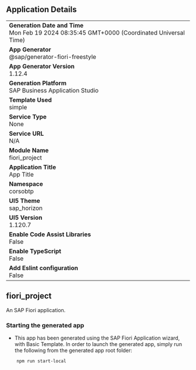 ## Application Details
|               |
| ------------- |
|**Generation Date and Time**<br>Mon Feb 19 2024 08:35:45 GMT+0000 (Coordinated Universal Time)|
|**App Generator**<br>@sap/generator-fiori-freestyle|
|**App Generator Version**<br>1.12.4|
|**Generation Platform**<br>SAP Business Application Studio|
|**Template Used**<br>simple|
|**Service Type**<br>None|
|**Service URL**<br>N/A
|**Module Name**<br>fiori_project|
|**Application Title**<br>App Title|
|**Namespace**<br>corsobtp|
|**UI5 Theme**<br>sap_horizon|
|**UI5 Version**<br>1.120.7|
|**Enable Code Assist Libraries**<br>False|
|**Enable TypeScript**<br>False|
|**Add Eslint configuration**<br>False|

## fiori_project

An SAP Fiori application.

### Starting the generated app

-   This app has been generated using the SAP Fiori Application wizard, with Basic Template.  In order to launch the generated app, simply run the following from the generated app root folder:

```
    npm run start-local
```